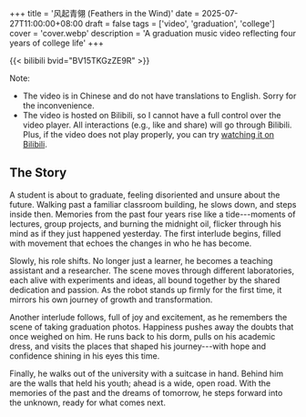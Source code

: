 +++
title = '风起青翎 (Feathers in the Wind)'
date = 2025-07-27T11:00:00+08:00
draft = false
tags = ['video', 'graduation', 'college']
cover = 'cover.webp'
description = 'A graduation music video reflecting four years of college life'
+++


{{< bilibili bvid="BV15TKGzZE9R" >}}

Note:

- The video is in Chinese and do not have translations to English.
  Sorry for the inconvenience.
- The video is hosted on Bilibili, so I cannot have a full control over the
  video player. All interactions (e.g., like and share) will go through
  Bilibili. Plus, if the video does not play properly, you can try
  [watching it on Bilibili](https://www.bilibili.com/video/BV15TKGzZE9R).

## The Story

A student is about to graduate, feeling disoriented and unsure about the
future. Walking past a familiar classroom building, he slows down, and steps
inside then. Memories from the past four years rise like a tide---moments of
lectures, group projects, and burning the midnight oil,
flicker through his mind as if they just happened yesterday.
The first interlude begins, filled with movement that echoes the changes
in who he has become.

Slowly, his role shifts. No longer just a learner, he becomes a teaching
assistant and a researcher.
The scene moves through different laboratories, each alive with experiments
and ideas, all bound together by the shared dedication and passion.
As the robot stands up firmly for the first time, it mirrors his own journey
of growth and transformation.

Another interlude follows, full of joy and excitement, as he remembers
the scene of taking graduation photos.
Happiness pushes away the doubts that once weighed on him.
He runs back to his dorm, pulls on his academic dress, and visits the
places that shaped his journey---with hope and confidence shining in his
eyes this time.

Finally, he walks out of the university with a suitcase in hand.
Behind him are the walls that held his youth; ahead is a wide, open road.
With the memories of the past and the dreams of tomorrow, he steps forward
into the unknown, ready for what comes next.
